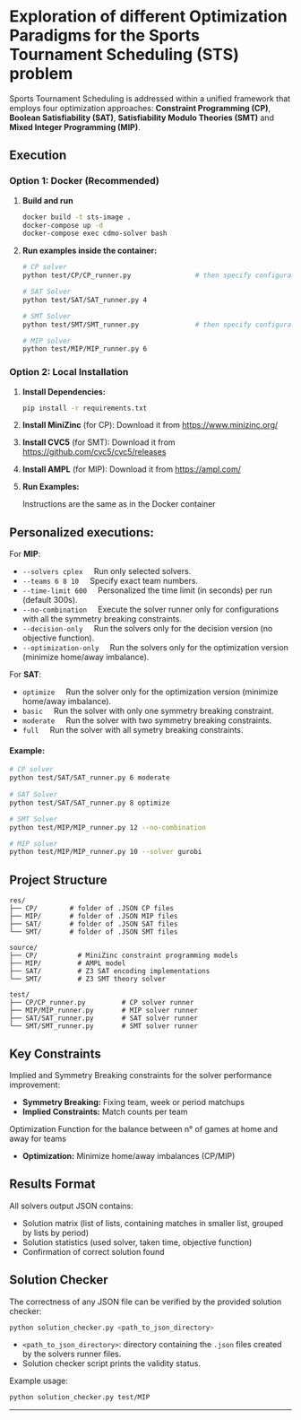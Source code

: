 # Exploration of different Optimization Paradigms for the Sports Tournament Scheduling (STS) problem

Sports Tournament Scheduling is addressed within a unified framework that employs four optimization approaches: **Constraint Programming (CP)**, **Boolean Satisfiability (SAT)**, **Satisfiability Modulo Theories (SMT)** and **Mixed Integer Programming (MIP)**.

## Execution

### Option 1: Docker (Recommended)

1. **Build and run**
   ```bash
   docker build -t sts-image .
   docker-compose up -d
   docker-compose exec cdmo-solver bash
   ```

2. **Run examples inside the container:**
   ```bash
   # CP solver
   python test/CP/CP_runner.py                # then specify configuration
   
   # SAT Solver
   python test/SAT/SAT_runner.py 4

   # SMT Solver
   python test/SMT/SMT_runner.py              # then specify configuration

   # MIP solver  
   python test/MIP/MIP_runner.py 6
   ```

### Option 2: Local Installation

1. **Install Dependencies:**
   ```bash
   pip install -r requirements.txt
   ```

2. **Install MiniZinc** (for CP): Download it from https://www.minizinc.org/

3. **Install CVC5** (for SMT): Download it from https://github.com/cvc5/cvc5/releases

4. **Install AMPL** (for MIP): Download it from https://ampl.com/

4. **Run Examples:**
   
   Instructions are the same as in the Docker container

## Personalized executions:

For **MIP**:

- `--solvers cplex` &nbsp;&nbsp;&nbsp;&nbsp;Run only selected solvers.
- `--teams 6 8 10` &nbsp;&nbsp;&nbsp;&nbsp;Specify exact team numbers.
- `--time-limit 600` &nbsp;&nbsp;&nbsp;&nbsp;Personalized the time limit (in seconds) per run (default 300s).
- `--no-combination` &nbsp;&nbsp;&nbsp;&nbsp;Execute the solver runner only for configurations with all the symmetry breaking constraints.
- `--decision-only` &nbsp;&nbsp;&nbsp;&nbsp;Run the solvers only for the decision version (no objective function).
- `--optimization-only` &nbsp;&nbsp;&nbsp;&nbsp;Run the solvers only for the optimization version (minimize home/away imbalance).

For **SAT**:
- `optimize` &nbsp;&nbsp;&nbsp;&nbsp;Run the solver only for the optimization version (minimize home/away imbalance).
- `basic` &nbsp;&nbsp;&nbsp;&nbsp;Run the solver with only one symmetry breaking constraint.
- `moderate` &nbsp;&nbsp;&nbsp;&nbsp;Run the solver with two symmetry breaking constraints.
- `full` &nbsp;&nbsp;&nbsp;&nbsp;Run the solver with all symetry breaking constraints.

#### Example:

```bash
# CP solver
python test/SAT/SAT_runner.py 6 moderate
   
# SAT Solver
python test/SAT/SAT_runner.py 8 optimize

# SMT Solver
python test/MIP/MIP_runner.py 12 --no-combination

# MIP solver  
python test/MIP/MIP_runner.py 10 --solver gurobi
```

## Project Structure

```
res/
├── CP/        # folder of .JSON CP files
├── MIP/       # folder of .JSON MIP files
├── SAT/       # folder of .JSON SAT files
└── SMT/       # folder of .JSON SMT files

source/
├── CP/          # MiniZinc constraint programming models
├── MIP/         # AMPL model
├── SAT/         # Z3 SAT encoding implementations  
└── SMT/         # Z3 SMT theory solver

test/
├── CP/CP_runner.py         # CP solver runner
├── MIP/MIP_runner.py       # MIP solver runner
├── SAT/SAT_runner.py       # SAT solver runner
└── SMT/SMT_runner.py       # SMT solver runner
```

## Key Constraints

Implied and Symmetry Breaking constraints for the solver performance improvement:
- **Symmetry Breaking:** Fixing team, week or period matchups
- **Implied Constraints:** Match counts per team

Optimization Function for the balance between n° of games at home and away for teams 
- **Optimization:** Minimize home/away imbalances (CP/MIP)

## Results Format

All solvers output JSON contains:
- Solution matrix (list of lists, containing matches in smaller list, grouped by lists by period)
- Solution statistics (used solver, taken time, objective function)
- Confirmation of correct solution found

## Solution Checker

The correctness of any JSON file can be verified by the provided solution checker:

```bash
python solution_checker.py <path_to_json_directory>
```

- `<path_to_json_directory>`: directory containing the `.json` files created by the solvers runner files.
- Solution checker script prints the validity status.

Example usage:
```bash
python solution_checker.py test/MIP
```

---

